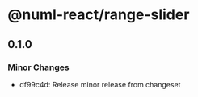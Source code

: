 # @numl-react/range-slider

## 0.1.0
### Minor Changes

- df99c4d: Release minor release from changeset
